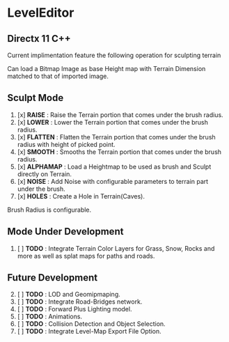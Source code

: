 # LevelEditor
## Directx 11 C++

Current implimentation feature the following operation for sculpting terrain

Can load a Bitmap Image as base Height map with Terrain Dimension matched to that of imported image.
## Sculpt Mode
1.	[x] **RAISE**     : Raise the Terrain portion that comes under the brush radius.
2.	[x] **LOWER**     : Lower the Terrain portion that comes under the brush radius.
3.	[x] **FLATTEN**   : Flatten the Terrain portion that comes under the brush radius with height of picked point.
4.	[x] **SMOOTH**    : Smooths the Terrain portion that comes under the brush radius.
5.	[x] **ALPHAMAP**  : Load a Heightmap to be used as brush and Sculpt directly on Terrain.
6.	[x] **NOISE**     : Add Noise with configurable parameters to terrain part under the brush.
7.	[x] **HOLES**     : Create a Hole in Terrain(Caves).

Brush Radius is configurable.

## Mode Under Development
1.  [ ] **TODO**      : Integrate Terrain Color Layers for Grass, Snow, Rocks and more as well as splat maps for paths and roads.

## Future Development
2.  [ ] **TODO**      : LOD and Geomipmaping.
3.  [ ] **TODO**      : Integrate Road-Bridges network.
4.  [ ] **TODO**      : Forward Plus Lighting model.
5.  [ ] **TODO**      : Animations.
6.  [ ] **TODO**      : Collision Detection and Object Selection.
7.  [ ] **TODO**      : Integrate Level-Map Export File Option.
